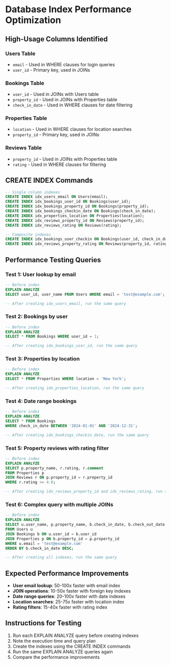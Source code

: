 # Database Index Performance Optimization

## High-Usage Columns Identified

### Users Table
- `email` - Used in WHERE clauses for login queries
- `user_id` - Primary key, used in JOINs

### Bookings Table  
- `user_id` - Used in JOINs with Users table
- `property_id` - Used in JOINs with Properties table
- `check_in_date` - Used in WHERE clauses for date filtering

### Properties Table
- `location` - Used in WHERE clauses for location searches
- `property_id` - Primary key, used in JOINs

### Reviews Table
- `property_id` - Used in JOINs with Properties table
- `rating` - Used in WHERE clauses for filtering

## CREATE INDEX Commands

```sql
-- Single column indexes
CREATE INDEX idx_users_email ON Users(email);
CREATE INDEX idx_bookings_user_id ON Bookings(user_id);
CREATE INDEX idx_bookings_property_id ON Bookings(property_id);
CREATE INDEX idx_bookings_checkin_date ON Bookings(check_in_date);
CREATE INDEX idx_properties_location ON Properties(location);
CREATE INDEX idx_reviews_property_id ON Reviews(property_id);
CREATE INDEX idx_reviews_rating ON Reviews(rating);

-- Composite indexes
CREATE INDEX idx_bookings_user_checkin ON Bookings(user_id, check_in_date);
CREATE INDEX idx_reviews_property_rating ON Reviews(property_id, rating);
```

## Performance Testing Queries

### Test 1: User lookup by email
```sql
-- Before index
EXPLAIN ANALYZE
SELECT user_id, user_name FROM Users WHERE email = 'test@example.com';

-- After creating idx_users_email, run the same query
```

### Test 2: Bookings by user
```sql
-- Before index
EXPLAIN ANALYZE
SELECT * FROM Bookings WHERE user_id = 1;

-- After creating idx_bookings_user_id, run the same query
```

### Test 3: Properties by location
```sql
-- Before index
EXPLAIN ANALYZE
SELECT * FROM Properties WHERE location = 'New York';

-- After creating idx_properties_location, run the same query
```

### Test 4: Date range bookings
```sql
-- Before index
EXPLAIN ANALYZE
SELECT * FROM Bookings 
WHERE check_in_date BETWEEN '2024-01-01' AND '2024-12-31';

-- After creating idx_bookings_checkin_date, run the same query
```

### Test 5: Property reviews with rating filter
```sql
-- Before index
EXPLAIN ANALYZE
SELECT p.property_name, r.rating, r.comment
FROM Properties p
JOIN Reviews r ON p.property_id = r.property_id
WHERE r.rating >= 4.0;

-- After creating idx_reviews_property_id and idx_reviews_rating, run the same query
```

### Test 6: Complex query with multiple JOINs
```sql
-- Before index
EXPLAIN ANALYZE
SELECT u.user_name, p.property_name, b.check_in_date, b.check_out_date
FROM Users u
JOIN Bookings b ON u.user_id = b.user_id
JOIN Properties p ON b.property_id = p.property_id
WHERE u.email = 'test@example.com'
ORDER BY b.check_in_date DESC;

-- After creating all indexes, run the same query
```

## Expected Performance Improvements

- **User email lookup**: 50-100x faster with email index
- **JOIN operations**: 10-50x faster with foreign key indexes  
- **Date range queries**: 20-100x faster with date indexes
- **Location searches**: 25-75x faster with location index
- **Rating filters**: 15-40x faster with rating index

## Instructions for Testing

1. Run each EXPLAIN ANALYZE query before creating indexes
2. Note the execution time and query plan
3. Create the indexes using the CREATE INDEX commands
4. Run the same EXPLAIN ANALYZE queries again
5. Compare the performance improvements